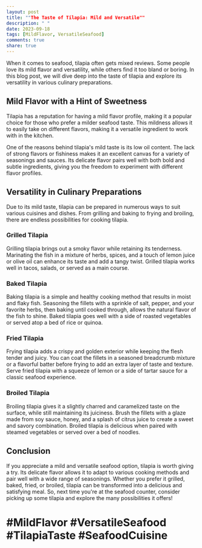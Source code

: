 ```yaml
---
layout: post
title: ""The Taste of Tilapia: Mild and Versatile""
description: " "
date: 2023-09-18
tags: [MildFlavor, VersatileSeafood]
comments: true
share: true
---
```


When it comes to seafood, tilapia often gets mixed reviews. Some people love its mild flavor and versatility, while others find it too bland or boring. In this blog post, we will dive deep into the taste of tilapia and explore its versatility in various culinary preparations.

## Mild Flavor with a Hint of Sweetness

Tilapia has a reputation for having a mild flavor profile, making it a popular choice for those who prefer a milder seafood taste. This mildness allows it to easily take on different flavors, making it a versatile ingredient to work with in the kitchen.

One of the reasons behind tilapia's mild taste is its low oil content. The lack of strong flavors or fishiness makes it an excellent canvas for a variety of seasonings and sauces. Its delicate flavor pairs well with both bold and subtle ingredients, giving you the freedom to experiment with different flavor profiles.

## Versatility in Culinary Preparations

Due to its mild taste, tilapia can be prepared in numerous ways to suit various cuisines and dishes. From grilling and baking to frying and broiling, there are endless possibilities for cooking tilapia.

### Grilled Tilapia

Grilling tilapia brings out a smoky flavor while retaining its tenderness. Marinating the fish in a mixture of herbs, spices, and a touch of lemon juice or olive oil can enhance its taste and add a tangy twist. Grilled tilapia works well in tacos, salads, or served as a main course.

### Baked Tilapia

Baking tilapia is a simple and healthy cooking method that results in moist and flaky fish. Seasoning the fillets with a sprinkle of salt, pepper, and your favorite herbs, then baking until cooked through, allows the natural flavor of the fish to shine. Baked tilapia goes well with a side of roasted vegetables or served atop a bed of rice or quinoa.

### Fried Tilapia

Frying tilapia adds a crispy and golden exterior while keeping the flesh tender and juicy. You can coat the fillets in a seasoned breadcrumb mixture or a flavorful batter before frying to add an extra layer of taste and texture. Serve fried tilapia with a squeeze of lemon or a side of tartar sauce for a classic seafood experience.

### Broiled Tilapia

Broiling tilapia gives it a slightly charred and caramelized taste on the surface, while still maintaining its juiciness. Brush the fillets with a glaze made from soy sauce, honey, and a splash of citrus juice to create a sweet and savory combination. Broiled tilapia is delicious when paired with steamed vegetables or served over a bed of noodles.

## Conclusion

If you appreciate a mild and versatile seafood option, tilapia is worth giving a try. Its delicate flavor allows it to adapt to various cooking methods and pair well with a wide range of seasonings. Whether you prefer it grilled, baked, fried, or broiled, tilapia can be transformed into a delicious and satisfying meal. So, next time you're at the seafood counter, consider picking up some tilapia and explore the many possibilities it offers!

# #MildFlavor #VersatileSeafood #TilapiaTaste #SeafoodCuisine